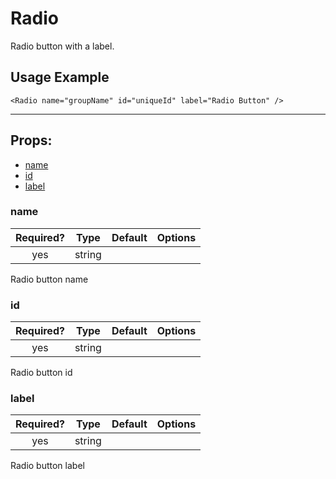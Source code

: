 # Radio

Radio button with a label.

## Usage Example

```JSX
<Radio name="groupName" id="uniqueId" label="Radio Button" />
```

---

## Props:

* [name](#name)
* [id](#id)
* [label](#label)

### name

| Required? | Type | Default | Options |
|:---:|:---:|---|---|
| yes | string | | |

Radio button name

### id

| Required? | Type | Default | Options |
|:---:|:---:|---|---|
| yes | string | | |


Radio button id

### label

| Required? | Type | Default | Options |
|:---:|:---:|---|---|
| yes | string | | |


Radio button label